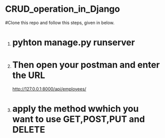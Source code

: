 # CRUD_operation_in_Django
#Clone this repo and follow this steps, given in below.

1. # pyhton manage.py runserver 


2. # Then open your postman and enter the URL 
    http://127.0.0.1:8000/api/employees/ 
    
3. # apply the method wwhich you want to use GET,POST,PUT and DELETE
